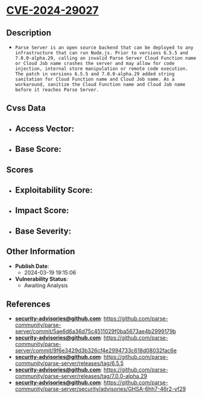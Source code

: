 
# [CVE-2024-29027](https://cve.mitre.org/cgi-bin/cvename.cgi?name=CVE-2024-29027)

## Description

- `Parse Server is an open source backend that can be deployed to any infrastructure that can run Node.js. Prior to versions 6.5.5 and 7.0.0-alpha.29, calling an invalid Parse Server Cloud Function name or Cloud Job name crashes the server and may allow for code injection, internal store manipulation or remote code execution. The patch in versions 6.5.5 and 7.0.0-alpha.29 added string sanitation for Cloud Function name and Cloud Job name. As a workaround, sanitize the Cloud Function name and Cloud Job name before it reaches Parse Server.`

## Cvss Data

- **Access Vector**:
  - 
- **Base Score**:
  - 

## Scores

- **Exploitability Score**:
  - 
- **Impact Score**:
  - 
- **Base Severity**:
  - 

## Other Information

- **Publish Date**:
  - 2024-03-19 19:15:06
- **Vulnerability Status**:
  - Awaiting Analysis

## References

- **security-advisories@github.com**: https://github.com/parse-community/parse-server/commit/5ae6d6a36d75c4511029f0ba5673ae4b2999179b
- **security-advisories@github.com**: https://github.com/parse-community/parse-server/commit/9f6e3429d3b326cf4e2994733c618d08032fac6e
- **security-advisories@github.com**: https://github.com/parse-community/parse-server/releases/tag/6.5.5
- **security-advisories@github.com**: https://github.com/parse-community/parse-server/releases/tag/7.0.0-alpha.29
- **security-advisories@github.com**: https://github.com/parse-community/parse-server/security/advisories/GHSA-6hh7-46r2-vf29
